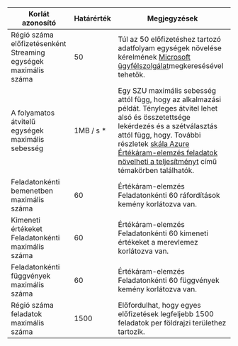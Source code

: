 <properties 
   pageTitle="Értékáram-elemzés korlátozza a táblázat"
   description="Rendszer korlátai és ajánlott méretben Értékáram-elemzés összetevők és a kapcsolatokkal ismerteti."
   services="stream-analytics"
   documentationCenter="NA"
   authors="jeffstokes72"
   manager="paulettm"
   editor="cgronlun" />
<tags 
   ms.service="stream-analytics"
   ms.devlang="NA"
   ms.topic="article"
   ms.tgt_pltfrm="NA"
   ms.workload="big-data"
   ms.date="07/25/2016"
   ms.author="jeffstok" />

| Korlát azonosító | Határérték       | Megjegyzések |
|----------------- | ------------|--------- |
| Régió száma előfizetésenként Streaming egységek maximális száma | 50 | Túl az 50 előfizetéshez tartozó adatfolyam egységek növelése kérelmének [Microsoft ügyfélszolgálat](https://support.microsoft.com/en-us)megkeresésével tehetők. |
| A folyamatos átvitelű egységek maximális sebesség | 1MB / s * | Egy SZU maximális sebesség attól függ, hogy az alkalmazási példát. Tényleges átvitel lehet alsó és összetettsége lekérdezés és a szétválasztás attól függ, hogy. További részletek [skála Azure Értékáram-elemzés feladatok növelheti a teljesítményt](../articles/stream-analytics/stream-analytics-scale-jobs.md) című témakörben találhatók. |
| Feladatonkénti bemenetben maximális száma | 60 | Értékáram-elemzés Feladatonkénti 60 ráfordítások kemény korlátozva van. |
| Kimeneti értékeket Feladatonkénti maximális száma | 60 | Értékáram-elemzés Feladatonkénti 60 kimeneti értékeket a merevlemez korlátozva van. |
| Feladatonkénti függvények maximális száma | 60 | Értékáram-elemzés Feladatonkénti 60 függvények kemény korlátozva van. |
| Régió száma feladatok maximális száma | 1500 | Előfordulhat, hogy egyes előfizetések legfeljebb 1500 feladatok per földrajzi területhez tartozik. |